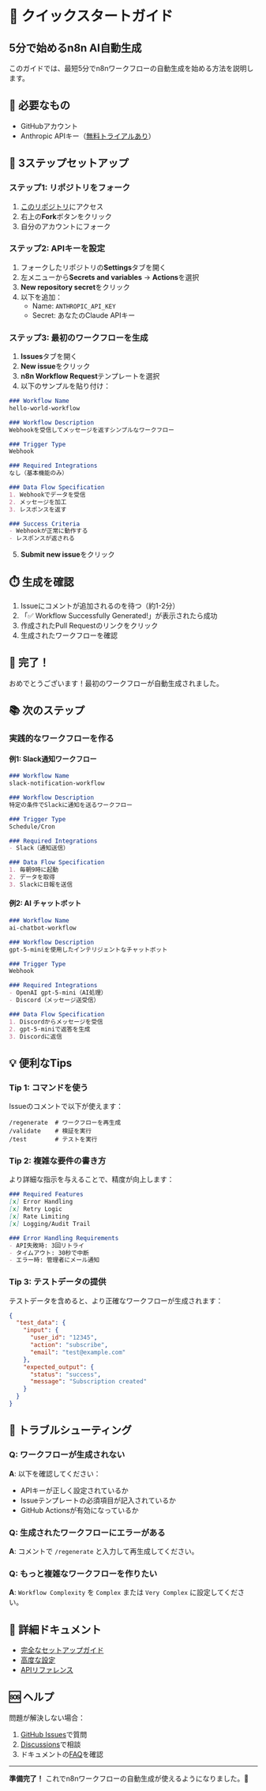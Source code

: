# 🚀 クイックスタートガイド

## 5分で始めるn8n AI自動生成

このガイドでは、最短5分でn8nワークフローの自動生成を始める方法を説明します。

## 📝 必要なもの

- GitHubアカウント
- Anthropic APIキー（[無料トライアルあり](https://console.anthropic.com/)）

## 🎯 3ステップセットアップ

### ステップ1: リポジトリをフォーク

1. [このリポジトリ](https://github.com/heavenlykiss0820/n8n_CICD)にアクセス
2. 右上の**Fork**ボタンをクリック
3. 自分のアカウントにフォーク

### ステップ2: APIキーを設定

1. フォークしたリポジトリの**Settings**タブを開く
2. 左メニューから**Secrets and variables** → **Actions**を選択
3. **New repository secret**をクリック
4. 以下を追加：
   - Name: `ANTHROPIC_API_KEY`
   - Secret: あなたのClaude APIキー

### ステップ3: 最初のワークフローを生成

1. **Issues**タブを開く
2. **New issue**をクリック
3. **n8n Workflow Request**テンプレートを選択
4. 以下のサンプルを貼り付け：

```markdown
### Workflow Name
hello-world-workflow

### Workflow Description
Webhookを受信してメッセージを返すシンプルなワークフロー

### Trigger Type
Webhook

### Required Integrations
なし（基本機能のみ）

### Data Flow Specification
1. Webhookでデータを受信
2. メッセージを加工
3. レスポンスを返す

### Success Criteria
- Webhookが正常に動作する
- レスポンスが返される
```

5. **Submit new issue**をクリック

## ⏱️ 生成を確認

1. Issueにコメントが追加されるのを待つ（約1-2分）
2. 「✅ Workflow Successfully Generated!」が表示されたら成功
3. 作成されたPull Requestのリンクをクリック
4. 生成されたワークフローを確認

## 🎉 完了！

おめでとうございます！最初のワークフローが自動生成されました。

## 📚 次のステップ

### 実践的なワークフローを作る

#### 例1: Slack通知ワークフロー

```markdown
### Workflow Name
slack-notification-workflow

### Workflow Description
特定の条件でSlackに通知を送るワークフロー

### Trigger Type
Schedule/Cron

### Required Integrations
- Slack（通知送信）

### Data Flow Specification
1. 毎朝9時に起動
2. データを取得
3. Slackに日報を送信
```

#### 例2: AI チャットボット

```markdown
### Workflow Name
ai-chatbot-workflow

### Workflow Description
gpt-5-miniを使用したインテリジェントなチャットボット

### Trigger Type
Webhook

### Required Integrations
- OpenAI gpt-5-mini（AI処理）
- Discord（メッセージ送受信）

### Data Flow Specification
1. Discordからメッセージを受信
2. gpt-5-miniで返答を生成
3. Discordに返信
```

## 💡 便利なTips

### Tip 1: コマンドを使う

Issueのコメントで以下が使えます：

```
/regenerate  # ワークフローを再生成
/validate    # 検証を実行
/test        # テストを実行
```

### Tip 2: 複雑な要件の書き方

より詳細な指示を与えることで、精度が向上します：

```markdown
### Required Features
[x] Error Handling
[x] Retry Logic
[x] Rate Limiting
[x] Logging/Audit Trail

### Error Handling Requirements
- API失敗時: 3回リトライ
- タイムアウト: 30秒で中断
- エラー時: 管理者にメール通知
```

### Tip 3: テストデータの提供

テストデータを含めると、より正確なワークフローが生成されます：

```json
{
  "test_data": {
    "input": {
      "user_id": "12345",
      "action": "subscribe",
      "email": "test@example.com"
    },
    "expected_output": {
      "status": "success",
      "message": "Subscription created"
    }
  }
}
```

## 🔧 トラブルシューティング

### Q: ワークフローが生成されない

**A**: 以下を確認してください：
- APIキーが正しく設定されているか
- Issueテンプレートの必須項目が記入されているか
- GitHub Actionsが有効になっているか

### Q: 生成されたワークフローにエラーがある

**A**: コメントで `/regenerate` と入力して再生成してください。

### Q: もっと複雑なワークフローを作りたい

**A**: `Workflow Complexity` を `Complex` または `Very Complex` に設定してください。

## 📖 詳細ドキュメント

- [完全なセットアップガイド](../README-jp.md)
- [高度な設定](../docs/n8n-workflow-docs/advanced-configuration.md)
- [APIリファレンス](../docs/n8n-workflow-docs/ai-compiler-reference.md)

## 🆘 ヘルプ

問題が解決しない場合：

1. [GitHub Issues](https://github.com/heavenlykiss0820/n8n_CICD/issues)で質問
2. [Discussions](https://github.com/heavenlykiss0820/n8n_CICD/discussions)で相談
3. ドキュメントの[FAQ](#)を確認

---

**準備完了！** これでn8nワークフローの自動生成が使えるようになりました。🎊